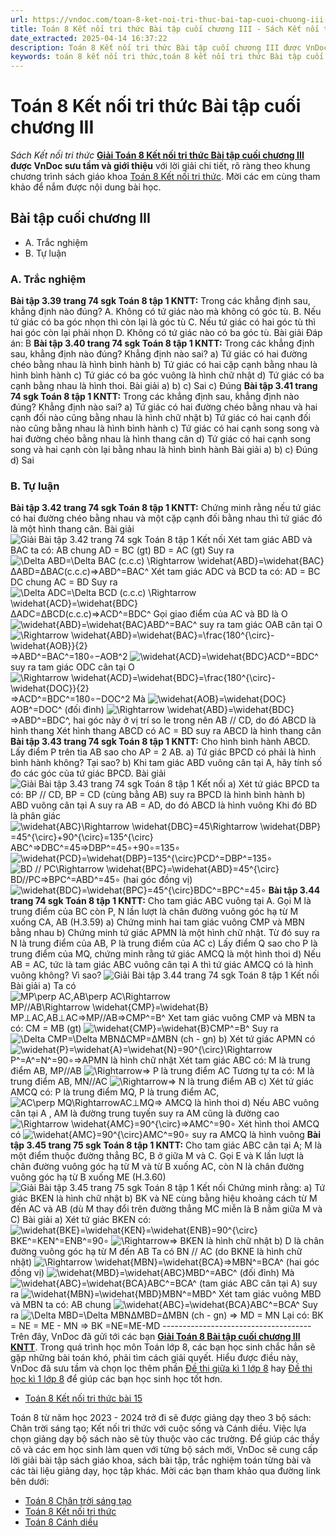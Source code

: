 ```yaml
---
url: https://vndoc.com/toan-8-ket-noi-tri-thuc-bai-tap-cuoi-chuong-iii-295097
title: Toán 8 Kết nối tri thức Bài tập cuối chương III - Sách Kết nối tri thức - VnDoc.com
date_extracted: 2025-04-14 16:37:22
description: Toán 8 Kết nối tri thức Bài tập cuối chương III được VnDoc biên soạn lời giải nhằm giúp các em nắm được nội dung Bài tập cuối chương III, Toán 8 sách Kết nối tri thức. Mời các em tham khảo lời giải
keywords: toán 8 kết nối tri thức,toán 8 kết nối tri thức Bài tập cuối chương III,toán 8 kết nối tri thức bài Bài tập cuối chương III,toán lớp 8 kết nối tri thức,giải toán 8 kết nối tri thức,giải sgk toán 8 kết nối tri thức,sgk toán 8 kết nối tri thức với cuộc sống,sách giáo khoa toán 8 kết nối tri thức,toán 8 kết nối tri thức với cuộc sống,toán 8 Bài tập cuối chương III
---
```


# Toán 8 Kết nối tri thức Bài tập cuối chương III
 _Sách Kết nối tri thức_
**[Giải Toán 8 Kết nối tri thức Bài tập cuối chương III](<https://vndoc.com/toan-8-ket-noi-tri-thuc-bai-tap-cuoi-chuong-iii-295097>) **được VnDoc sưu tầm và giới thiệu**** với lời giải chi tiết, rõ ràng theo khung chương trình  sách giáo khoa [Toán 8 Kết nối tri thức](<https://vndoc.com/toan-8-ket-noi-tri-thuc>). Mời các em cùng tham khảo để nắm được nội dung bài học.
## Bài tập cuối chương III
  * A. Trắc nghiệm
  * B. Tự luận

### A. Trắc nghiệm
**Bài tập 3.39 trang 74 sgk Toán 8 tập 1 KNTT:** Trong các khẳng định sau, khẳng định nào đúng?
A. Không có tứ giác nào mà không có góc tù.
B. Nếu tứ giác có ba góc nhọn thì còn lại là góc tù
C. Nếu tứ giác có hai góc tù thì hai góc còn lại phải nhọn
D. Không có tứ giác nào có ba góc tù.
Bài giải
Đáp án: B
**Bài tập 3.40 trang 74 sgk Toán 8 tập 1 KNTT:** Trong các khẳng định sau, khẳng định nào đúng? Khẳng định nào sai?
a\) Tứ giác có hai đường chéo bằng nhau là hình bình hành
b\) Tứ giác có hai cặp cạnh bằng nhau là hình bình hành
c\) Tứ giác có ba góc vuông là hình chữ nhật
d\) Tứ giác có ba cạnh bằng nhau là hình thoi.
Bài giải
a\) b\) c\) Sai
c\) Đúng
**Bài tập 3.41 trang 74 sgk Toán 8 tập 1 KNTT:** Trong các khẳng định sau, khẳng định nào đúng? Khẳng định nào sai?
a\) Tứ giác có hai đường chéo bằng nhau và hai cạnh đối nào cũng bằng nhau là hình chữ nhật
b\) Tứ giác có hai cạnh đối nào cũng bằng nhau là hình bình hành
c\) Tứ giác có hai cạnh song song và hai đường chéo bằng nhau là hình thang cân
d\) Tứ giác có hai cạnh song song và hai cạnh còn lại bằng nhau là hình bình hành
Bài giải
a\) b\) c\) Đúng
d\) Sai
### B. Tự luận
**Bài tập 3.42 trang 74 sgk Toán 8 tập 1 KNTT:** Chứng minh rằng nếu tứ giác có hai đường chéo bằng nhau và một cặp cạnh đối bằng nhau thì tứ giác đó là một hình thang cân.
Bài giải
![Giải Bài tập 3.42 trang 74 sgk Toán 8 tập 1 Kết nối](https://i.vdoc.vn/data/image/2023/04/23/anh-4-6.png)
Xét tam giác ABD và BAC ta có:
AB chung
AD = BC \(gt\)
BD = AC \(gt\)
Suy ra ![\\Delta ABD=\\Delta BAC \(c.c.c\) \\Rightarrow \\widehat{ABD}=\\widehat{BAC}](https://i.vdoc.vn/data/image/blank.png)ΔABD=ΔBAC\(c.c.c\)⇒ABD^=BAC^
Xét tam giác ADC và BCD ta có:
AD = BC
DC chung
AC = BD
Suy ra ![\\Delta ADC=\\Delta BCD \(c.c.c\) \\Rightarrow \\widehat{ACD}=\\widehat{BDC}](https://i.vdoc.vn/data/image/blank.png)ΔADC=ΔBCD\(c.c.c\)⇒ACD^=BDC^
Gọi giao điểm của AC và BD là O
![\\widehat{ABD}=\\widehat{BAC}](https://i.vdoc.vn/data/image/blank.png)ABD^=BAC^ suy ra tam giác OAB cân tại O
![\\Rightarrow \\widehat{ABD}=\\widehat{BAC}=\\frac{180^{\\circ}-\\widehat{AOB}}{2}](https://i.vdoc.vn/data/image/blank.png)⇒ABD^=BAC^=180∘−AOB^2
![\\widehat{ACD}=\\widehat{BDC}](https://i.vdoc.vn/data/image/blank.png)ACD^=BDC^ suy ra tam giác ODC cân tại O
![\\Rightarrow \\widehat{ACD}=\\widehat{BDC}=\\frac{180^{\\circ}-\\widehat{DOC}}{2}](https://i.vdoc.vn/data/image/blank.png)⇒ACD^=BDC^=180∘−DOC^2
Mà ![\\widehat{AOB}=\\widehat{DOC}](https://i.vdoc.vn/data/image/blank.png)AOB^=DOC^ \(đối đỉnh\) ![\\Rightarrow \\widehat{ABD}=\\widehat{BDC}](https://i.vdoc.vn/data/image/blank.png)⇒ABD^=BDC^, hai góc này ở vị trí so le trong nên AB // CD, do đó ABCD là hình thang
Xét hình thang ABCD có AC = BD suy ra ABCD là hình thang cân
**Bài tập 3.43 trang 74 sgk Toán 8 tập 1 KNTT:** Cho hình bình hành ABCD. Lấy điểm P trên tia AB sao cho AP = 2 AB.
a\) Tứ giác BPCD có phải là hình bình hành không? Tại sao?
b\) Khi tam giác ABD vuông cân tại A, hãy tính số đo các góc của tứ giác BPCD.
Bài giải
![Giải Bài tập 3.43 trang 74 sgk Toán 8 tập 1 Kết nối](https://i.vdoc.vn/data/image/2023/04/23/anh-4-7.png)
a\) Xét tứ giác BPCD ta có: BP // CD, BP = CD \(cùng bằng AB\) suy ra BPCD là hình bình hành
b\) ABD vuông cân tại A suy ra AB = AD, do đó ABCD là hình vuông
Khi đó BD là phân giác ![\\widehat{ABC}\\Rightarrow \\widehat{DBC}=45\\Rightarrow \\widehat{DBP}=45^{\\circ}+90^{\\circ}=135^{\\circ}](https://i.vdoc.vn/data/image/blank.png)ABC^⇒DBC^=45⇒DBP^=45∘+90∘=135∘
![\\widehat{PCD}=\\widehat{DBP}=135^{\\circ}](https://i.vdoc.vn/data/image/blank.png)PCD^=DBP^=135∘
![BD // PC\\Rightarrow \\widehat{BPC}=\\widehat{ABD}=45^{\\circ}](https://i.vdoc.vn/data/image/blank.png)BD//PC⇒BPC^=ABD^=45∘ \(hai góc đồng vị\)
![\\widehat{BDC}=\\widehat{BPC}=45^{\\circ}](https://i.vdoc.vn/data/image/blank.png)BDC^=BPC^=45∘
**Bài tập 3.44 trang 74 sgk Toán 8 tập 1 KNTT:** Cho tam giác ABC vuông tại A. Gọi M là trung điểm của BC còn P, N lần lượt là chân đường vuông góc hạ từ M xuống CA, AB \(H.3.59\)
a\) Chứng minh hai tam giác vuông CMP và MBN bằng nhau
b\) Chứng minh tứ giác APMN là một hình chữ nhật. Từ đó suy ra N là trung điểm của AB, P là trung điểm của AC
c\) Lấy điểm Q sao cho P là trung điểm của MQ, chứng minh rằng tứ giác AMCQ là một hình thoi
d\) Nếu AB = AC, tức là tam giác ABC vuông cân tại A thì tứ giác AMCQ có là hình vuông không? Vì sao?
![Giải Bài tập 3.44 trang 74 sgk Toán 8 tập 1 Kết nối](https://i.vdoc.vn/data/image/2023/04/23/anh-4-8.png)
Bài giải
a\) Ta có ![MP\\perp AC,AB\\perp AC\\Rightarrow MP//AB\\Rightarrow \\widehat{CMP}=\\widehat{B}](https://i.vdoc.vn/data/image/blank.png)MP⊥AC,AB⊥AC⇒MP//AB⇒CMP^=B^
Xet tam giác vuông CMP và MBN ta có:
CM = MB \(gt\)
![\\widehat{CMP}=\\widehat{B}](https://i.vdoc.vn/data/image/blank.png)CMP^=B^
Suy ra ![\\Delta CMP=\\Delta MBN](https://i.vdoc.vn/data/image/blank.png)ΔCMP=ΔMBN \(ch - gn\)
b\) Xét tứ giác APMN có ![\\widehat{P}=\\widehat{A}=\\widehat{N}=90^{\\circ}\\Rightarrow](https://i.vdoc.vn/data/image/blank.png)P^=A^=N^=90∘⇒APMN là hình chữ nhật
Xét tam giác ABC có: M là trung điểm AB, MP//AB ![\\Rightarrow](https://i.vdoc.vn/data/image/blank.png)⇒ P là trung điểm AC
Tương tự ta có: M là trung điểm AB, MN//AC ![\\Rightarrow](https://i.vdoc.vn/data/image/blank.png)⇒ N là trung điểm AB
c\) Xét tứ giác AMCQ có: P là trung điểm MQ, P là trung điểm AC, ![AC\\perp MQ\\Rightarrow](https://i.vdoc.vn/data/image/blank.png)AC⊥MQ⇒ AMCQ là hình thoi
d\) Nếu ABC vuông cân tại A , AM là đường trung tuyến suy ra AM cũng là đường cao ![\\Rightarrow \\widehat{AMC}=90^{\\circ}](https://i.vdoc.vn/data/image/blank.png)⇒AMC^=90∘
Xét hình thoi AMCQ có ![\\widehat{AMC}=90^{\\circ}](https://i.vdoc.vn/data/image/blank.png)AMC^=90∘ suy ra AMCQ là hình vuông
**Bài tập 3.45 trang 75 sgk Toán 8 tập 1 KNTT:** Cho tam giác ABC cân tại A; M là một điểm thuộc đường thẳng BC, B ở giữa M và C. Gọi E và K lần lượt là chân đường vuông góc hạ từ M và từ B xuống AC, còn N là chân đường vuông góc hạ từ B xuống ME \(H.3.60\)
![Giải Bài tập 3.45 trang 75 sgk Toán 8 tập 1 Kết nối](https://i.vdoc.vn/data/image/2023/04/23/anh-4-9.png)
Chứng minh rằng:
a\) Tứ giác BKEN là hình chữ nhật
b\) BK và NE cùng bằng hiệu khoảng cách từ M đến AC và AB \(dù M thay đổi trên đường thẳng MC miễn là B nằm giữa M và C\)
Bài giải
a\) Xét tứ giác BKEN có: ![\\widehat{BKE}=\\widehat{KEN}=\\widehat{ENB}=90^{\\circ}](https://i.vdoc.vn/data/image/blank.png)BKE^=KEN^=ENB^=90∘
![\\Rightarrow](https://i.vdoc.vn/data/image/blank.png)⇒ BKEN là hình chữ nhật
b\) D là chân đường vuông góc hạ từ M đến AB
Ta có BN // AC \(do BKNE là hình chữ nhật\) ![\\Rightarrow \\widehat{MBN}=\\widehat{BCA}](https://i.vdoc.vn/data/image/blank.png)⇒MBN^=BCA^ \(hai góc đồng vị\)
![\\widehat{MBD}=\\widehat{ABC}](https://i.vdoc.vn/data/image/blank.png)MBD^=ABC^ \(đối đỉnh\)
Mà ![\\widehat{ABC}=\\widehat{BCA}](https://i.vdoc.vn/data/image/blank.png)ABC^=BCA^ \(tam giác ABC cân tại A\) suy ra ![\\widehat{MBN}=\\widehat{MBD}](https://i.vdoc.vn/data/image/blank.png)MBN^=MBD^
Xét tam giác vuông MBD và MBN ta có:
AB chung
![\\widehat{ABC}=\\widehat{BCA}](https://i.vdoc.vn/data/image/blank.png)ABC^=BCA^
Suy ra ![\\Delta MBD=\\Delta MBN](https://i.vdoc.vn/data/image/blank.png)ΔMBD=ΔMBN \(ch - gn\)
⇒ MD = MN
Lại có: BK = NE = ME - MN ⇒ BK =NE=ME-MD
\-------------------------------------
Trên đây, VnDoc đã gửi tới các bạn **[Giải Toán 8 Bài tập cuối chương III KNTT](<https://vndoc.com/toan-8-ket-noi-tri-thuc-bai-tap-cuoi-chuong-iii-295097>)**. Trong quá trình học môn Toán lớp 8, các bạn học sinh chắc hẳn sẽ gặp những bài toán khó, phải tìm cách giải quyết. Hiểu được điều này, VnDoc đã sưu tầm và chọn lọc thêm phần [Đề thi giữa kì 1 lớp 8](<https://vndoc.com/de-thi-giua-ki-1-lop8>) hay [Đề thi học kì 1 lớp 8](<https://vndoc.com/de-thi-hoc-ki-1-lop8>) để giúp các bạn học sinh học tốt hơn.
  * [Toán 8 Kết nối tri thức bài 15](<https://vndoc.com/toan-8-ket-noi-tri-thuc-bai-15-295100>)

Toán 8 từ năm học 2023 - 2024 trở đi sẽ được giảng dạy theo 3 bộ  sách: Chân trời sáng tạo; Kết nối tri thức với cuộc sống và Cánh diều. Việc lựa chọn giảng dạy bộ sách nào sẽ tùy thuộc vào các trường. Để giúp các thầy cô và các em học sinh làm quen với từng bộ sách mới, VnDoc sẽ cung cấp lời giải bài tập sách giáo khoa, sách bài tập, trắc nghiệm toán từng bài và các tài liệu giảng dạy, học tập khác. Mời các bạn tham khảo qua đường link bên dưới:
  * [Toán 8 Chân trời sáng tạo](<https://vndoc.com/toan-8-chan-troi-sang-tao>)
  * [Toán 8 Kết nối tri thức](<https://vndoc.com/toan-8-ket-noi-tri-thuc>)
  * [Toán 8 Cánh diều](<https://vndoc.com/giai-toan-lop8>)


